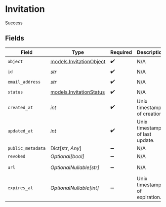 # Invitation

Success


## Fields

| Field                                                    | Type                                                     | Required                                                 | Description                                              | Example                                                  |
| -------------------------------------------------------- | -------------------------------------------------------- | -------------------------------------------------------- | -------------------------------------------------------- | -------------------------------------------------------- |
| `object`                                                 | [models.InvitationObject](../models/invitationobject.md) | :heavy_check_mark:                                       | N/A                                                      | invitation                                               |
| `id`                                                     | *str*                                                    | :heavy_check_mark:                                       | N/A                                                      | inv_f02930r3                                             |
| `email_address`                                          | *str*                                                    | :heavy_check_mark:                                       | N/A                                                      | invitee@example.com                                      |
| `status`                                                 | [models.InvitationStatus](../models/invitationstatus.md) | :heavy_check_mark:                                       | N/A                                                      | pending                                                  |
| `created_at`                                             | *int*                                                    | :heavy_check_mark:                                       | Unix timestamp of creation.<br/>                         | 1622549600                                               |
| `updated_at`                                             | *int*                                                    | :heavy_check_mark:                                       | Unix timestamp of last update.<br/>                      | 1622553200                                               |
| `public_metadata`                                        | Dict[str, *Any*]                                         | :heavy_minus_sign:                                       | N/A                                                      | {}                                                       |
| `revoked`                                                | *Optional[bool]*                                         | :heavy_minus_sign:                                       | N/A                                                      | false                                                    |
| `url`                                                    | *OptionalNullable[str]*                                  | :heavy_minus_sign:                                       | N/A                                                      | https://example.com/invitations/accept?code=abcd1234     |
| `expires_at`                                             | *OptionalNullable[int]*                                  | :heavy_minus_sign:                                       | Unix timestamp of expiration.<br/>                       |                                                          |